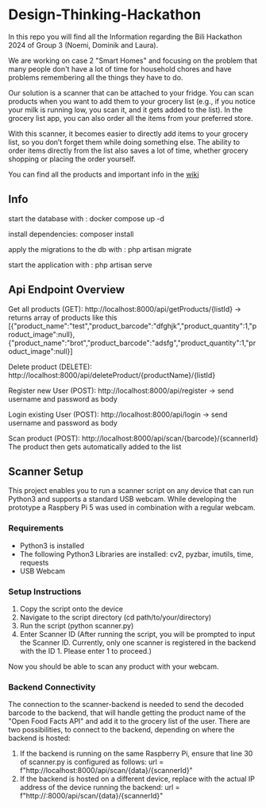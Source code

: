 # Design-Thinking-Hackathon

In this repo you will find all the Information regarding the Bili Hackathon 2024 of Group 3 (Noemi, Dominik and Laura).

We are working on case 2 "Smart Homes" and focusing on the problem that many people don't have a lot of time for household chores and have problems remembering all the things they have to do.

Our solution is a scanner that can be attached to your fridge. You can scan products when you want to add them to your grocery list (e.g., if you notice your milk is running low, you scan it, and it gets added to the list). In the grocery list app, you can also order all the items from your preferred store.

With this scanner, it becomes easier to directly add items to your grocery list, so you don’t forget them while doing something else. The ability to order items directly from the list also saves a lot of time, whether grocery shopping or placing the order yourself.

You can find all the products and important info in the [wiki](https://github.com/lauraboro/Design-Thinking-Hackathon/wiki)

## Info
start the database with : docker compose up -d

install dependencies: composer install

apply the migrations to the db with : php artisan migrate

start the application with : php artisan serve

## Api Endpoint Overview

Get all products (GET): http://localhost:8000/api/getProducts/{listId} -> returns array of products like this [{"product_name":"test","product_barcode":"dfghjk","product_quantity":1,"product_image":null},{"product_name":"brot","product_barcode":"adsfg","product_quantity":1,"product_image":null}]

Delete product (DELETE): http://localhost:8000/api/deleteProduct/{productName}/{listId}

Register new User (POST): http://localhost:8000/api/register -> send username and password as body

Login existing User (POST): http://localhost:8000/api/login -> send username and password as body

Scan product (POST): http://localhost:8000/api/scan/{barcode}/{scannerId} The product then gets automatically added to the list

## Scanner Setup
This project enables you to run a scanner script on any device that can run Python3 and supports a standard USB webcam.
While developing the prototype a Raspbery Pi 5 was used in combination with a regular webcam.

### Requirements
- Python3 is installed
- The following Python3 Libraries are installed: cv2, pyzbar, imutils, time, requests
- USB Webcam

### Setup Instructions
1. Copy the script onto the device
2. Navigate to the script directory (cd path/to/your/directory)
3. Run the script (python scanner.py)
4. Enter Scanner ID (After running the script, you will be prompted to input the Scanner ID. Currently, only one scanner is registered in the backend with the ID 1. Please enter 1 to proceed.)

Now you should be able to scan any product with your webcam. 

### Backend Connectivity
The connection to the scanner-backend is needed to send the decoded barcode to the backend, that will handle getting the product name of the "Open Food Facts API" and add it to the grocery list of the user.
There are two possibilities, to connect to the backend, depending on where the backend is hosted:

1. If the backend is running on the same Raspberry Pi, ensure that line 30 of scanner.py is configured as follows: url = f"http://localhost:8000/api/scan/{data}/{scannerId}"
2. If the backend is hosted on a different device, replace <IP of the backend device> with the actual IP address of the device running the backend: url = f"http://<IP of the backend device>:8000/api/scan/{data}/{scannerId}"
